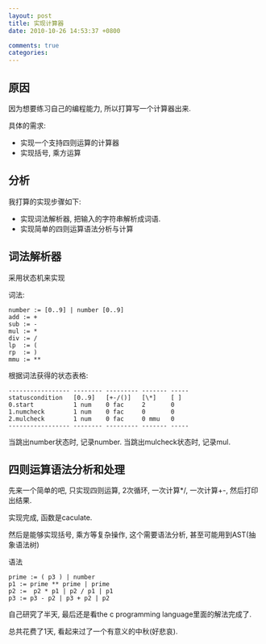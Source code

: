 ```yaml
---
layout: post
title: 实现计算器
date: 2010-10-26 14:53:37 +0800

comments: true
categories: 
---
```


原因
------------------------------

因为想要练习自己的编程能力, 所以打算写一个计算器出来.

具体的需求:
- 实现一个支持四则运算的计算器
- 实现括号, 乘方运算

分析
------------------------------

我打算的实现步骤如下:
 - 实现词法解析器, 把输入的字符串解析成词语.
 - 实现简单的四则运算语法分析与计算

词法解析器
------------------------------

采用状态机来实现

词法:

    number := [0..9] | number [0..9]
    add := +
    sub := -
    mul := *
    div := /
    lp  := (
    rp  := )
    mmu := **

根据词法获得的状态表格:

    ----------------- -------- --------- ------- -----
    statuscondition   [0..9]   [+-/()]   [\*]    [ ]
    0.start           1 num    0 fac     2       0
    1.numcheck        1 num    0 fac     0       0
    2.mulcheck        1 num    0 fac     0 mmu   0
    ----------------- -------- --------- ------- -----

当跳出number状态时, 记录number. 当跳出mulcheck状态时, 记录mul.

四则运算语法分析和处理
------------------------------

先来一个简单的吧, 只实现四则运算, 2次循环, 一次计算\*/, 一次计算+-,
然后打印出结果.

实现完成, 函数是caculate.

然后是能够实现括号, 乘方等复杂操作, 这个需要语法分析,
甚至可能用到AST(抽象语法树)

语法

    prime := ( p3 ) | number
    p1 := prime ** prime | prime
    p2 :=  p2 * p1 | p2 / p1 | p1
    p3 := p3 - p2 | p3 + p2 | p2

自己研究了半天, 最后还是看the c programming language里面的解法完成了.

总共花费了1天, 看起来过了一个有意义的中秋(好悲哀).